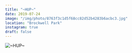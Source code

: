 ```yaml
---
title: "~HUP~"
date: 2019-07-24
image: "/img/photo/8763f3c1d5f68cc82d52b4283b6acbc3.jpg"
location: "Brockwell Park"
instagram: true
draft: false
---
```


![~HUP~](/img/photo/8763f3c1d5f68cc82d52b4283b6acbc3.jpg)
